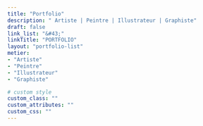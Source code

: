 ```yaml
---
title: "Portfolio"
description: " Artiste | Peintre | Illustrateur | Graphiste"
draft: false
link_list: "&#43;"
linkTitle: "PORTFOLIO"
layout: "portfolio-list"
metier:
- "Artiste"
- "Peintre"
- "Illustrateur"
- "Graphiste"

# custom style
custom_class: ""
custom_attributes: ""
custom_css: ""
---
```

